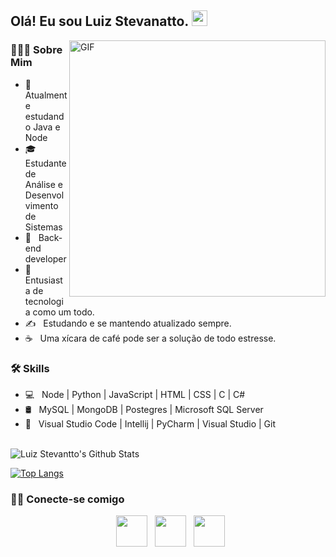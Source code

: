 <h2> Olá! Eu sou Luiz Stevanatto. <img src="https://github.com/souvikguria98/souvikguria98/blob/master/Hi.gif" width="25"></h2>
<img align="right" alt="GIF" src="https://github.com/devSouvik/devSouvik/blob/master/gif4.gif?raw=true" width="410"/>
<h3> 👨🏻‍💻 Sobre Mim </h3>

- 🔭 &nbsp; Atualmente estudando Java e Node
- 🎓 &nbsp; Estudante de Análise e Desenvolvimento de Sistemas
- 💼 &nbsp; Back-end developer
- 🌱 &nbsp; Entusiasta de tecnologia como um todo.
- ✍️ &nbsp; Estudando e se mantendo atualizado sempre.
- ☕ &nbsp; Uma xícara de café pode ser a solução de todo estresse. 

<h3>🛠 Skills</h3>

- 💻 &nbsp; Node | Python | JavaScript | HTML | CSS | C | C#
- 🛢 &nbsp; MySQL | MongoDB | Postegres | Microsoft SQL Server 
- 🔧 &nbsp; Visual Studio Code | Intellij | PyCharm | Visual Studio | Git

<br>


<img align="center" src="https://github-readme-stats.vercel.app/api?username=LuizStevanatto&include_all_commits=true&count_private=true&show_icons=true&line_height=20&title_color=7A7ADB&icon_color=2234AE&text_color=D3D3D3&bg_color=0,000000,130F40" alt="Luiz Stevantto's Github Stats">

</br>


[![Top Langs](https://github-readme-stats.vercel.app/api/top-langs/?username=LuizStevanatto&layout=compact&text_color=daf7dc&bg_color=151515)](https://github.com/LuizStevanatto/github-readme-stats)

<h3> 🤝🏻 Conecte-se comigo </h3>

<p align="center">
&nbsp; <a href="https://www.linkedin.com/in/luiz-stevanatto-neto-882899193/" target="_blank" rel="noopener noreferrer"><img src="https://img.icons8.com/plasticine/100/000000/linkedin.png" width="50" /></a>
&nbsp; <a href="mailto:luizstevanatto@hotmail.com" target="_blank" rel="noopener noreferrer"><img src="https://img.icons8.com/plasticine/100/000000/gmail.png"  width="50" /></a> 
&nbsp; <a href="https://www.instagram.com/luiz_stevanatto/" target="_blank" rel="noopener noreferrer"><img src="https://img.icons8.com/plasticine/100/000000/instagram-new.png" width="50" /></a>  
</p>


